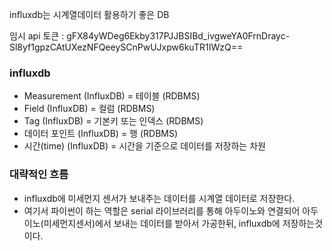
influxdb는 시계열데이터 활용하기 좋은 DB

임시 api 토큰 : gFX84yWDeg6Ekby317PJJBSIBd_ivgweYA0FrnDrayc-Sl8yf1gpzCAtUXezNFQeeySCnPwUJxpw6kuTR1IWzQ==

### influxdb 
- Measurement (InfluxDB) = 테이블 (RDBMS)
- Field (InfluxDB) = 컬럼 (RDBMS)
- Tag (InfluxDB) = 기본키 또는 인덱스 (RDBMS)
- 데이터 포인트 (InfluxDB) = 행 (RDBMS)
- 시간(time) (InfluxDB) = 시간을 기준으로 데이터를 저장하는 차원

### 대략적인 흐름
- influxdb에 미세먼지 센서가 보내주는 데이터를 시계열 데이터로 저장한다.
- 여기서 파이썬이 하는 역할은 serial 라이브러리를 통해 아두이노와 연결되어 아두이노(미세먼지센서)에서 보내는 데이터를 받아서 가공한뒤, influxdb에 저장하는것이다.
